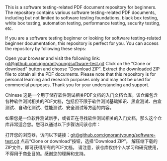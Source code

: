 This is a software testing-related PDF document repository for beginners. The repository contains various software testing-related PDF documents, including but not limited to software testing foundations, black box testing, white box testing, automation testing, performance testing, security testing, etc.

If you are a software testing beginner or looking for software testing-related beginner documentation, this repository is perfect for you. You can access the repository by following these steps:

Open your browser and visit the following link: [git@github.com:ignorantyoung/software-test.git](https://github.com/ignorantyoung/software-test)
Click on the "Clone or download" button and choose "Download ZIP".
Extract the downloaded ZIP file to obtain all the PDF documents.
Please note that this repository is for personal learning and research purposes only and may not be used for commercial purposes. Thank you for your understanding and support.





Chinese 
这是一个用于储存软件测试相关PDF文档的入门文档仓库。该仓库包含各种软件测试相关的PDF文档，包括但不限于软件测试基础知识、黑盒测试、白盒测试、自动化测试、性能测试、安全测试等方面的内容。

如果您是一位软件测试新手，或者正在寻找软件测试相关的入门文档，那么这个仓库非常适合您。您可以通过以下步骤访问该仓库：

打开您的浏览器，访问以下链接：[git@github.com:ignorantyoung/software-test.git](https://github.com/ignorantyoung/software-test)
点击“Clone or download”按钮，选择“Download ZIP”。
解压缩下载的ZIP文件，即可获得所有的PDF文档。
请注意，该仓库仅供个人学习和研究使用，不得用于商业目的。感谢您的理解和支持。
